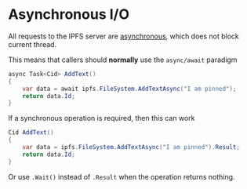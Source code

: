 ﻿# Asynchronous I/O

All requests to the IPFS server are [asynchronous](https://docs.microsoft.com/en-us/dotnet/csharp/async),
which does not block current thread.

This means that callers should **normally** use the `async/await` paradigm

```cs
async Task<Cid> AddText()
{
	var data = await ipfs.FileSystem.AddTextAsync("I am pinned");
	return data.Id;
}
```

If a synchronous operation is required, then this can work

```cs
Cid AddText()
{
	var data = ipfs.FileSystem.AddTextAsync("I am pinned").Result;
	return data.Id;
}
```

Or use `.Wait()` instead of `.Result` when the operation returns nothing.
